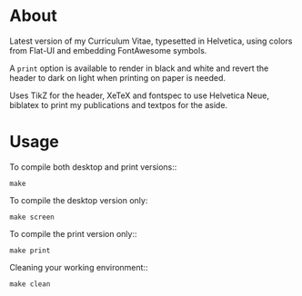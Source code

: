 # About

Latest version of my Curriculum Vitae, typesetted in Helvetica, using colors from Flat-UI and embedding FontAwesome symbols.

A `print` option is available to render in black and white and revert the header to dark on light when printing on paper is needed.

Uses TikZ for the header, XeTeX and fontspec to use Helvetica Neue, biblatex to print my publications and textpos for the aside.


# Usage

To compile both desktop and print versions::

    make

To compile the desktop version only:

    make screen

To compile the print version only::

    make print

Cleaning your working environment::

    make clean
